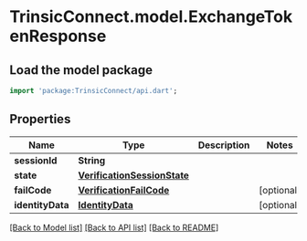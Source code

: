 # TrinsicConnect.model.ExchangeTokenResponse

## Load the model package
```dart
import 'package:TrinsicConnect/api.dart';
```

## Properties
Name | Type | Description | Notes
------------ | ------------- | ------------- | -------------
**sessionId** | **String** |  | 
**state** | [**VerificationSessionState**](VerificationSessionState.md) |  | 
**failCode** | [**VerificationFailCode**](VerificationFailCode.md) |  | [optional] 
**identityData** | [**IdentityData**](IdentityData.md) |  | [optional] 

[[Back to Model list]](../README.md#documentation-for-models) [[Back to API list]](../README.md#documentation-for-api-endpoints) [[Back to README]](../README.md)



